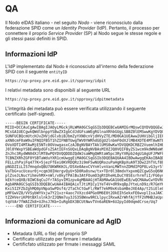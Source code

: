# QA

Il Nodo eIDAS italiano - nel seguito _Nodo_ - viene riconosciuto dalla
federazione SPID come un _Identity Provider_ (IdP).
Pertanto, il processo per connettere il proprio _Service Provider_ (SP) al Nodo
segue le stesse regole e gli stessi passi definiti in SPID.

## Informazioni IdP

L'IdP implementato dal Nodo è riconosciuto all'interno della federazione SPID
con il seguente `entityID`

    https://sp-proxy.pre.eid.gov.it/spproxy/idpit

I relativi metadata sono disponibili al seguente URL

    https://sp-proxy.pre.eid.gov.it/spproxy/idpitmetadata

L'integrità dei metadata può essere verificata utilizzando il seguente
certificato (self-signed).

```
-----BEGIN CERTIFICATE-----
MIID+DCCAuCgAwIBAgIJAOyLMGckjRLWMA0GCSqGSIb3DQEBCwUAMIGrMQswCQYDVQQGEwJJVDEt
MCsGA1UECgwkQWdlbnppYSBwZXIgbCdJdGFsaWEgRGlnaXRhbGUgLSBBZ0lEMSwwKgYDVQQLDCNG
SUNFUCBQcmUtcHJvZHVjdGlvbiBJbmZyYXN0cnVjdHVyZTE/MD0GA1UEAww2UHVibGljIEFkbWlu
aXN0cmF0aW9uIFNQIFBST1hZIFNBTUwgTWV0YWRhdGEgU2lnbmF0dXJlMB4XDTE4MTAwNTE5NTc0
OVoXDTI4MTAwMjE5NTc0OVowgasxCzAJBgNVBAYTAklUMS0wKwYDVQQKDCRBZ2VuemlhIHBlciBs
J0l0YWxpYSBEaWdpdGFsZSAtIEFnSUQxLDAqBgNVBAsMI0ZJQ0VQIFByZS1wcm9kdWN0aW9uIElu
ZnJhc3RydWN0dXJlMT8wPQYDVQQDDDZQdWJsaWMgQWRtaW5pc3RyYXRpb24gU1AgUFJPWFkgU0FN
TCBNZXRhZGF0YSBTaWduYXR1cmUwggEiMA0GCSqGSIb3DQEBAQUAA4IBDwAwggEKAoIBAQDhGMIP
FELLzhPajFq477K+5jezFfEei0KVRDQRz3i9mF5wNUQRozuPaHgKBpXuA9T3Dw22hTVLf8bA94rM
pNGDZIiLI57HnqdxQBU78KWRKHJL/D5Xe0AexCVYnHlvnVanLMWTnnZDMdIPQP8LvG3yr5lLQCp0
VaTbG+ucUceur0j+cqm30IHergvQyU+5D0Ra8snw/tx+TDr0l38mdxYxpxmQZCgwG5oQ6N63P7zo
plZseJLNucYihmvhMX+nWl/v8kyTPAlBu3AtFOumO3gRtDheHLDuCY8SEsrhrmfiI/FG6yn75lgQ
kEkYceQXB/8IWC6qCuJfr7ASyvIM1zpvAgMBAAGjHTAbMAwGA1UdEwEB/wQCMAAwCwYDVR0PBAQD
AgbAMA0GCSqGSIb3DQEBCwUAA4IBAQAixTJtiM1Cy1YeT4V+dR9xqBpJYteLnD9z/R7GmYK5m+6g
Kxi5IZFZbZghMQ0pVNpaSwPDsf4/2TaChCtGwFl/RWf7ekM9xKsbaHBeJXE4Ap/t2SiEle89cApo
pMFGwVZ8/VVSybWYVxjw7Y21vzr4aoc7VXzcd4PGo0M6E0t2OkEIhSekxFE6wvplIsaJAK7fSTNe
tZZHVeriKP0tBXlslnk3rZJQNm7uy3JS35BWxw9RCLlpycIRxwAZrWhfAjYfF2VMHBJaUpsieS2u
tqVVAr7fWAIZk8+UJhsJ7Kb+IuRgbDX3BCUtNwvTVn6aREN+6U2pyId0dqmdCrse/Uq7
-----END CERTIFICATE-----
```

## Informazioni da comunicare ad AgID

* Metadata (URL o file) del proprio SP
* Certificato utilizzato per firmare i metadata
* Certificfato utilizzato per frmate i messaggi SAML

